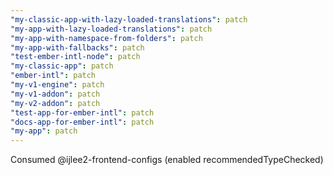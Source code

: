 ```yaml
---
"my-classic-app-with-lazy-loaded-translations": patch
"my-app-with-lazy-loaded-translations": patch
"my-app-with-namespace-from-folders": patch
"my-app-with-fallbacks": patch
"test-ember-intl-node": patch
"my-classic-app": patch
"ember-intl": patch
"my-v1-engine": patch
"my-v1-addon": patch
"my-v2-addon": patch
"test-app-for-ember-intl": patch
"docs-app-for-ember-intl": patch
"my-app": patch
---
```


Consumed @ijlee2-frontend-configs (enabled recommendedTypeChecked)
